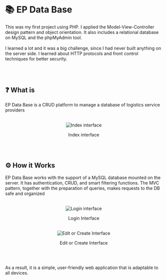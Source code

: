 # :books: EP Data Base 

This was my first project using PHP. I applied the Model-View-Controller design pattern and object orientation. It also includes a relational database on MySQL and the phpMyAdmin tool. <br><br>
I learned a lot and it was a big challenge, since I had never built anything on the server side. I learned about HTTP protocols and front control techniques for better security.

<br><br>
## :question: What is
EP Data Base is a CRUD platform to manage a database of logistics service providers
<br><br>

<div align="center">
  <img src="https://i.ibb.co/N65zrFM/Screen-Shot-2022-11-10-at-15-12-16.png" alt="Index interface"/>
  <p>Index interface</p>
</div>

<br><br>

## :gear: How it Works
EP Data Base works with the support of a MySQL database mounted on the server. It has authentication, CRUD, and smart filtering functions. The MVC pattern, together with the preparation of queries, makes requests to the DB safe and organized<br><br>

<div align="center">
  <img src="https://i.ibb.co/0BznTYv/Screen-Shot-2022-11-10-at-15-14-35.png" alt="Login interface" />
  <p>Login Interface</p>
</div>

<br>

<div align="center">
  <img src="https://i.ibb.co/Q82WSr8/Screen-Shot-2022-11-10-at-15-17-53.png" alt="Edit or Create Interface" />
  <p>Edit or Create Interface</p>
</div>

<br><br>

As a result, it is a simple, user-friendly web application that is adaptable to all devices.

<br>



